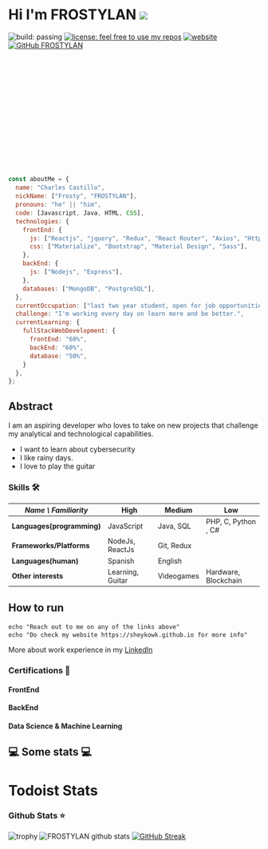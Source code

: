 # Hi I'm FROSTYLAN <img src="https://media.giphy.com/media/mGcNjsfWAjY5AEZNw6/giphy.gif" width="50">



![build: passing](https://img.shields.io/badge/build-passing-success) [![license: feel free to use my repos](https://img.shields.io/badge/license-feel%20free%20to%20use%20my%20repos-success)](https://github.com/SheykoWk) [![website](https://img.shields.io/badge/website-informational)]([https://SheykoWk.github.io](https://certificates.academlo.com/en/verify/71412393450709))
[![GitHub FROSTYLAN](https://img.shields.io/github/followers/FROSTYLAN?label=follow&style=social)](https://github.com/FROSTYLAN)

<p align="center"> <img src="https://github.com/FROSTYLAN/FROSTYLAN/blob/main/newPresentation.gif"/> </p>

```javascript
const aboutMe = {
  name: "Charles Castillo",
  nickName: ["Frosty", "FROSTYLAN"],
  pronouns: "he" || "him",
  code: [Javascript, Java, HTML, CSS],
  technologies: {
    frontEnd: {
      js: ["Reactjs", "jquery", "Redux", "React Router", "Axios", "Http/Ajax"],
      css: ["Materialize", "Bootstrap", "Material Design", "Sass"],
    },
    backEnd: {
      js: ["Nodejs", "Express"],
    },
    databases: ["MongoDB", "PostgreSQL"],
  },
  currentOccupation: ["last two year student, open for job opportunities"],
  challenge: "I'm working every day on learn more and be better.",
  currentLearning: {
    fullStackWebDevelopment: {
      frontEnd: "60%",
      backEnd: "60%",
      database: "50%",
    }
  },
};
```

## Abstract

I am an aspiring developer who loves to take on new projects that challenge my analytical and technological capabilities.

- I want to learn about cybersecurity
- I like rainy days.
- I love to play the guitar

### Skills 🛠️


| _Name \ Familiarity_       | High                         | Medium             | Low                            |
| -------------------------- | ---------------------------- | ------------------ | ------------------------------ |
| **Languages(programming)** | JavaScript                   | Java, SQL          | PHP, C, Python , C#            |
| **Frameworks/Platforms**   | NodeJs, ReactJs              | Git, Redux         |                                |
| **Languages(human)**       | Spanish                      | English            |                                |
| **Other interests**        | Learning, Guitar             | Videogames         | Hardware, Blockchain           |



## How to run

```shell
echo "Reach out to me on any of the links above"
echo "Do check my website https://sheykowk.github.io for more info"
```

More about work experience in my [LinkedIn](https://www.linkedin.com/in/sh3yk0/)


### Certifications 📜

#### FrontEnd

#### BackEnd

#### Data Science & Machine Learning

<h2>💻 Some stats 💻</h2>

# Todoist Stats

### Github Stats ⭐

![trophy](https://github-profile-trophy.vercel.app/?username=FROSTYLAN)
![FROSTYLAN github stats](https://github-readme-stats.vercel.app/api?username=FROSTYLAN&show_icons=true&title_color=c691e9&icon_color=88dcfe&bg_color=292d3e&text_color=ffffff) [![GitHub Streak](http://github-readme-streak-stats.herokuapp.com?user=FROSTYLAN&theme=material-palenight&hide_border=true&date_format=j%2Fn%5B%2FY%5D)](https://git.io/streak-stats)

